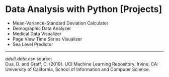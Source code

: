 # Data Analysis with Python [Projects]  
- Mean-Variance-Standard Deviation Calculator
- Demographic Data Analyzer
- Medical Data Visualizer
- Page View Time Series Visualizer
- Sea Level Predictor
-----------------------------------------------
*adult.data.csv* source:  
Dua, D. and Graff, C. (2019). UCI Machine Learning Repository. Irvine, CA: University of California, School of Information and Computer Science.
